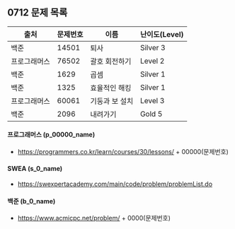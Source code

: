 
## 0712 문제 목록


| 출처         | 문제번호 | 이름           | 난이도(Level) |
| ------------ | -------- | -------------- | ------------- |
| 백준         | 14501    | 퇴사           | Silver 3      |
| 프로그래머스 | 76502    | 괄호 회전하기  | Level 2       |
| 백준         | 1629     | 곱셈           | Silver 1      |
| 백준         | 1325     | 효율적인 해킹  | Silver 1      |
| 프로그래머스 | 60061    | 기둥과 보 설치 | Level 3       |
| 백준         | 2096     | 내려가기       | Gold 5        |



#### 프로그래머스 (p_00000_name)

- https://programmers.co.kr/learn/courses/30/lessons/ + 00000(문제번호)

#### SWEA (s_0_name)

- https://swexpertacademy.com/main/code/problem/problemList.do

#### 백준 (b_0_name)

- https://www.acmicpc.net/problem/ + 0000(문제번호)

